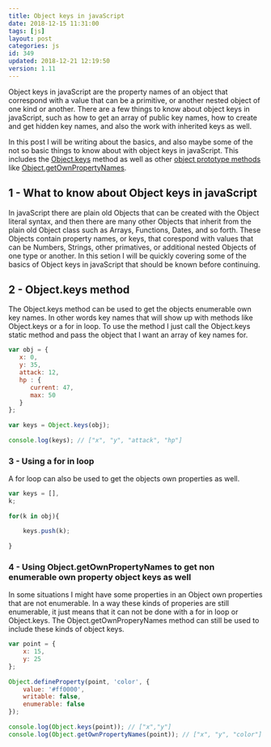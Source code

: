 ```yaml
---
title: Object keys in javaScript
date: 2018-12-15 11:31:00
tags: [js]
layout: post
categories: js
id: 349
updated: 2018-12-21 12:19:50
version: 1.11
---
```


Object keys in javaScript are the property names of an object that correspond with a value that can be a primitive, or another nested object of one kind or another. There are a few things to know about object keys in javaScript, such as how to get an array of public key names, how to create and get hidden key names, and also the work with inherited keys as well. 

In this post I will be writing about the basics, and also maybe some of the not so basic things to know about with object keys in javaScript. This includes the [Object.keys](https://developer.mozilla.org/en-US/docs/Web/JavaScript/Reference/Global_Objects/Object/keys) method as well as other [object prototype methods](https://developer.mozilla.org/en-US/docs/Web/JavaScript/Reference/Global_Objects/Object) like [Object.getOwnPropertyNames](https://developer.mozilla.org/en-US/docs/Web/JavaScript/Reference/Global_Objects/Object/getOwnPropertyNames).

<!-- more -->

## 1 - What to know about Object keys in javaScript

In javaScript there are plain old Objects that can be created with the Object literal syntax, and then there are many other Objects that inherit from the plain old Object class such as Arrays, Functions, Dates, and so forth. These Objects contain property names, or keys, that corespond with values that can be Numbers, Strings, other primatives, or additional nested Objects of one type or another. In this setion I will be quickly covering some of the basics of Object keys in javaScript that should be known before continuing.

## 2 - Object.keys method

The Object.keys method can be used to get the objects enumerable own key names. In other words key names that will show up with methods like Object.keys or a for in loop. To use the method I just call the Object.keys static method and pass the object that I want an array of key names for.

```js
var obj = {
   x: 0,
   y: 35,
   attack: 12,
   hp : {
      current: 47,
      max: 50
   }
};
 
var keys = Object.keys(obj);
 
console.log(keys); // ["x", "y", "attack", "hp"]
```

### 3 - Using a for in loop

A for loop can also be used to get the objects own properties as well.

```js
var keys = [],
k;
 
for(k in obj){
 
    keys.push(k);
 
}
```

### 4 - Using Object.getOwnPropertyNames to get non enumerable own property object keys as well

In some situations I might have some properties in an Object own properties that are not enumerable. In a way these kinds of properies are still enumerable, it just means that it can not be done with a for in loop or Object.keys. The Object.getOwnProperyNames method can still be used to include these kinds of object keys.

```js
var point = {
    x: 15,
    y: 25
};
 
Object.defineProperty(point, 'color', {
    value: '#ff0000',
    writable: false,
    enumerable: false
});
 
console.log(Object.keys(point)); // ["x","y"]
console.log(Object.getOwnPropertyNames(point)); // ["x", "y", "color"]
```
